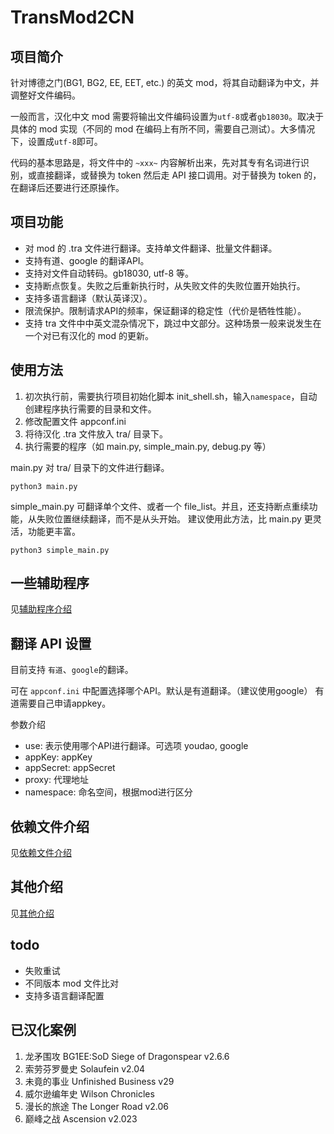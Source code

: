 # TransMod2CN

## 项目简介

针对博德之门(BG1, BG2, EE, EET, etc.) 的英文 mod，将其自动翻译为中文，并调整好文件编码。

一般而言，汉化中文 mod 需要将输出文件编码设置为`utf-8`或者`gb18030`。取决于具体的 mod 实现（不同的 mod 在编码上有所不同，需要自己测试）。大多情况下，设置成`utf-8`即可。

代码的基本思路是，将文件中的 `~xxx~` 内容解析出来，先对其专有名词进行识别，或直接翻译，或替换为 token 然后走 API 接口调用。对于替换为 token 的，在翻译后还要进行还原操作。

## 项目功能

- 对 mod 的 .tra 文件进行翻译。支持单文件翻译、批量文件翻译。
- 支持有道、google 的翻译API。
- 支持对文件自动转码。gb18030, utf-8 等。
- 支持断点恢复。失败之后重新执行时，从失败文件的失败位置开始执行。
- 支持多语言翻译（默认英译汉）。
- 限流保护。限制请求API的频率，保证翻译的稳定性（代价是牺牲性能）。
- 支持 tra 文件中中英文混杂情况下，跳过中文部分。这种场景一般来说发生在一个对已有汉化的 mod 的更新。

## 使用方法

1. 初次执行前，需要执行项目初始化脚本 init_shell.sh，输入`namespace`，自动创建程序执行需要的目录和文件。
2. 修改配置文件 appconf.ini
3. 将待汉化 .tra 文件放入 tra/ 目录下。
4. 执行需要的程序（如 main.py, simple_main.py, debug.py 等）

main.py 对 tra/ 目录下的文件进行翻译。
```
python3 main.py
```

simple_main.py 可翻译单个文件、或者一个 file_list。并且，还支持断点重续功能，从失败位置继续翻译，而不是从头开始。
建议使用此方法，比 main.py 更灵活，功能更丰富。
```
python3 simple_main.py
```

## 一些辅助程序

见[辅助程序介绍](docs/辅助程序介绍.md)


## 翻译 API 设置

目前支持 `有道`、`google`的翻译。

可在 `appconf.ini` 中配置选择哪个API。默认是有道翻译。（建议使用google）
有道需要自己申请appkey。

参数介绍

- use: 表示使用哪个API进行翻译。可选项 youdao, google
- appKey: appKey
- appSecret: appSecret
- proxy: 代理地址
- namespace: 命名空间，根据mod进行区分


## 依赖文件介绍

见[依赖文件介绍](docs/执行所依赖的文件介绍.md)


## 其他介绍

见[其他介绍](docs/其他介绍.md)

## todo

- 失败重试
- 不同版本 mod 文件比对
- 支持多语言翻译配置

## 已汉化案例

1. 龙矛围攻 BG1EE:SoD Siege of Dragonspear v2.6.6
2. 索劳芬罗曼史 Solaufein v2.04
3. 未竟的事业 Unfinished Business v29
4. 威尔逊编年史 Wilson Chronicles
5. 漫长的旅途 The Longer Road v2.06
6. 巅峰之战 Ascension v2.023